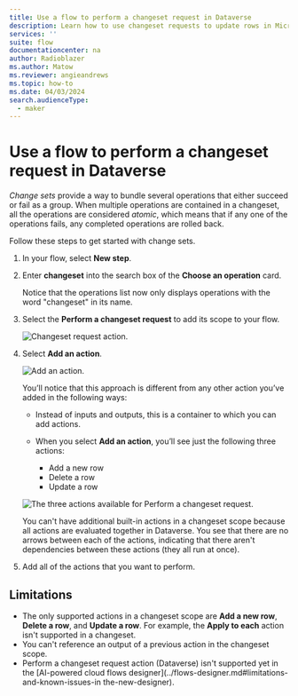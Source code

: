 ```yaml
---
title: Use a flow to perform a changeset request in Dataverse
description: Learn how to use changeset requests to update rows in Microsoft Dataverse with flows.  
services: ''
suite: flow
documentationcenter: na
author: Radioblazer
ms.author: Matow
ms.reviewer: angieandrews
ms.topic: how-to
ms.date: 04/03/2024
search.audienceType: 
  - maker
---
```


# Use a flow to perform a changeset request in Dataverse

*Change sets* provide a way to bundle several operations that either succeed or fail as a group. When multiple operations are contained in a changeset, all the operations are considered *atomic*, which means that if any one of the operations fails, any completed operations are rolled back.

Follow these steps to get started with change sets.

1. In your flow, select **New step**.

1. Enter **changeset** into the search box of the **Choose an operation** card.

   Notice that the operations list now only displays operations with the word "changeset" in its name.

1. Select the **Perform a changeset request** to add its scope to your flow.

   ![Changeset request action.](../media/dataverse-how-tos/change-set-1.png "Changeset request action")

1. Select **Add an action**.

   ![Add an action.](../media/dataverse-how-tos/change-set-2.png "Add an action")

    You’ll notice that this approach is different from any other action you’ve added in the following ways:

    - Instead of inputs and outputs, this is a container to which you can add actions.

    - When you select **Add an action**, you’ll see just the following three actions:

      - Add a new row
      - Delete a row
      - Update a row

    ![The three actions available for Perform a changeset request.](../media/dataverse-how-tos/change-set-3.png "The three actions available for Perform a changeset request")

    You can't have additional built-in actions in a changeset scope because all actions are evaluated together in Dataverse. You see that there are no arrows between each of the actions, indicating that there aren't dependencies between these actions (they all run at once).

1. Add all of the actions that you want to perform.

## Limitations

- The only supported actions in a changeset scope are **Add a new row**, **Delete a row**, and **Update a row**. For example, the **Apply to each** action isn't supported in a changeset.
- You can't reference an output of a previous action in the changeset scope.
- Perform a changeset request action (Dataverse) isn't supported yet in the [AI-powered cloud flows designer](../flows-designer.md#limitations-and-known-issues-in the-new-designer).

